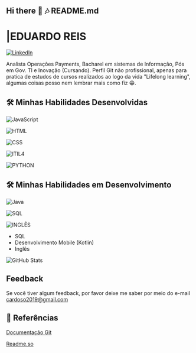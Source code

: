 ## Hi there 👋 🎶 README.md

# |EDUARDO REIS
[![LinkedIn](https://img.shields.io/badge/LinkedIn-667?style=for-the-badge&logo=linkedin&logoColor=0E76A8)](https://www.linkedin.com/in/cardoso-eduardo/)

Analista Operações Payments, Bacharel em sistemas de Informação, Pós em Gov. TI e Inovação (Cursando).
Perfil Git não profissional, apenas para pratica de estudos de cursos realizados ao logo da vida "Lifelong learning", algumas coisas posso nem lembrar mais como fiz 😁.

## 🛠 Minhas Habilidades Desenvolvidas
![JavaScript](https://img.shields.io/badge/JavaScript-144?style=for-the-badge&logo=javascript)

![HTML](https://img.shields.io/badge/HTML-144?style=for-the-badge&logo=html)

![CSS](https://img.shields.io/badge/CSS-144?style=for-the-badge&logo=css3&logoColor=264CE4)

![ITIL4](https://img.shields.io/badge/ITILv4-144?style=for-the-badge&logo=java)

![PYTHON](https://img.shields.io/badge/PYTHON-144?style=for-the-badge&logo=java)


## 🛠 Minhas Habilidades em Desenvolvimento
![Java](https://img.shields.io/badge/POO-888?style=for-the-badge&logo=java)

![SQL](https://img.shields.io/badge/SQL-888?style=for-the-badge&logo=java)

![INGLÊS](https://img.shields.io/badge/INGLÊS-888?style=for-the-badge&logo=java)
* SQL
* Desenvolvimento Mobile (Kotlin)
* Inglês

![GitHub Stats](https://github-readme-stats.vercel.app/api?username=cardoso20191&theme=transparent&bg_color=000&border_color=30A3DC&show_icons=true&icon_color=8888&title_color=30A3DC&text_color=FFF)

## Feedback

Se você tiver algum feedback, por favor deixe me saber por meio do e-mail cardoso2019@gmail.com

## 🔎 Referências

[Documentação Git](https://git-scm.com/doc)

[Readme.so](https://readme.so)
